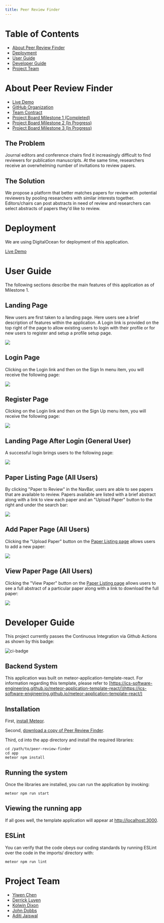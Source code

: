 ```yaml
---
title: Peer Review Finder
---
```


# Table of Contents

* [About Peer Review Finder](#about-peer-review-finder)
* [Deployment](#deployment)
* [User Guide](#user-guide)
* [Developer Guide](#developer-guide)
* [Project Team](#project-team)


# About Peer Review Finder

* [Live Demo](http://159.65.97.195/)
* [GitHub Organization](https://github.com/peer-review-finder)
* [Team Contract](https://docs.google.com/document/d/129I7p6RzvGBnGv6KCANo64H4_rCuaIOBxddQX1s_jI8/edit?usp=sharing)
* [Project Board Milestone 1 (Completed)](https://github.com/peer-review-finder/Source-Code/projects/1)
* [Project Board Milestone 2 (In Progress)](https://github.com/peer-review-finder/Source-Code/projects/2)
* [Project Board Milestone 3 (In Progress)](https://github.com/peer-review-finder/Source-Code/projects/3)

## The Problem

Journal editors and conference chairs find it increasingly difficult to find reviewers for publication manuscripts. At the same time, researchers receive an overwhelming number of invitations to review papers.


## The Solution

We propose a platform that better matches papers for review with potential reviewers by pooling researchers with similar interests together. Editors/chairs can post abstracts in need of review and researchers can select abstracts of papers they'd like to review.


# Deployment

We are using DigitalOcean for deployment of this application.

[Live Demo](http://159.65.97.195/)


# User Guide

The following sections describe the main features of this application as of Milestone 1.


## Landing Page

New users are first taken to a landing page.  Here users see a brief description of features within the application.  A Login link is provided on the top right of the page to allow existing users to login with their profile or for new users to register and setup a profile setup page.

![](images/m1/Default-Landing.png)


## Login Page

Clicking on the Login link and then on the Sign In menu item, you will receive the following page:

![](images/m1/existing-user-login.png)


## Register Page

Clicking on the Login link and then on the Sign Up menu item, you will receive the following page:

![](images/m1/new-user-register.png)


## Landing Page After Login (General User)

A successful login brings users to the following page:

![](images/m1/user-homepage.png)


## Paper Listing Page (All Users)

By clicking "Paper to Review" in the NavBar, users are able to see papers that are available to review.  Papers available are listed with a brief abstract along with a link to view each paper and an "Upload Paper" button to the right and under the search bar:

![](images/m1/paper-to-review.png)


## Add Paper Page (All Users)

Clicking the "Upload Paper" button on the [Paper Listing page](#paper-listing-page-all-users) allows users to add a new paper:

![](images/m1/upload-paper.png)


## View Paper Page (All Users)

Clicking the "View Paper" button on the [Paper Listing page](#paper-listing-page-all-users) allows users to see a full abstract of a particular paper along with a link to download the full paper:

![](images/m1/example-paper.png)


# Developer Guide

This project currently passes the Continuous Integration via Github Actions as shown by this badge: 

![ci-badge](https://github.com/peer-review-finder/Source-Code/workflows/ci-peer-review-finder/badge.svg)

## Backend System

This application was built on meteor-application-template-react.  For information regarding this template, please refer to [https://ics-software-engineering.github.io/meteor-application-template-react/](https://ics-software-engineering.github.io/meteor-application-template-react/)


## Installation

First, [install Meteor](https://www.meteor.com/install).

Second, [download a copy of Peer Review Finder](https://github.com/peer-review-finder/Source-Code).

Third, cd into the app directory and install the required libraries:

```
cd /path/to/peer-review-finder
cd app
meteor npm install
```


## Running the system

Once the libraries are installed, you can run the application by invoking:

```
meteor npm run start
```


## Viewing the running app

If all goes well, the template application will appear at [http://localhost:3000](http://localhost:3000).


## ESLint

You can verify that the code obeys our coding standards by running ESLint over the code in the imports/ directory with:

```
meteor npm run lint
```


# Project Team

- [Yiwen Chen](https://yiwenc22.github.io/)
- [Derrick Luyen](https://derrickluyen.github.io/)
- [Kolwin Dixon](https://k-l-dixon.github.io/)
- [John Dobbs](https://john-dobbs.github.io/)
- [Aditi Jaiswal](https://jaiswal-aditi.github.io/)
